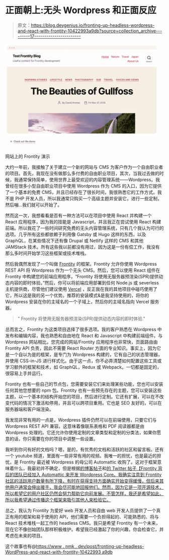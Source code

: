 # 正面朝上:无头 Wordpress 和正面反应

> 原文：<https://blog.devgenius.io/fronting-up-headless-wordpress-and-react-with-frontity-10422993a9db?source=collection_archive---------17----------------------->

![](img/c527259ebe0fe3f5483d1e63b513fd67.png)

网站上的 Frontity 演示

大约一年前，我接触了关于建立一个新的网站与 CMS 为客户作为一个自由职业者的项目。首先，我现在没有做那么多付费的自由职业项目，其次，当我过去做的时候，我通常保持简单，使用世界上最受欢迎的内容管理系统——Wordpress。我曾经在很多小型自由职业项目中使用 Wordpress 作为 CMS 的入口，因为它提供了一个基本的免费 CMS，并且已经存在了很长时间，我很熟悉它的工作方式。我不是 PHP 开发人员，所以我通常只购买一个高级主题并安装它，进行一些定制，然后嘣…我们就可以开始了。

然而这一次，我想看看是否有一种方法可以在项目中使用 React 并构建一个 React 应用程序，因为我的技能是 Javascript，并且我正在尝试使用 React 构建前端。所以我花了一些时间研究免费的无头内容管理系统，只有几个我认为可行的选项。几乎所有这些都依赖于利用像 Gatsby 或 Hugo 这样的东西，以及 GraphQL，在某些情况下还有像 Drupal 或 Netlify 这样的 CMS 和其他 JAMStack 技术。所有这些我以前都没有用过，因为这是一份有偿工作，我没有那么多时间开始学习这些框架或技术堆栈。

然后我偶然发现了一个叫做 [Frontity](https://frontity.org/) 的框架。Frontity 允许你使用 Wordpress REST API 将 Wordpress 作为一个无头 CMS。然后，您可以使用 React 组件在 Frontity 中构建您的前端应用程序，“Frontity 将使用无服务器预渲染(SPR)提供动态内容的即时体验。”然后，你可以将前端应用部署到任何 Node.js 或 severless 主机提供商，尽管他们建议使用 [Vercel](https://vercel.com/) ，反正我在我的其他项目中碰巧使用了它，所以这是我的另一个优势。推荐的安装模式&是我坚持使用的，将你的 Wordpress 安装在你的主域名的一个子域上，然后你的主域名指向 Vercel 服务器。

> " Frontity 将使用无服务器预渲染(SPR)提供动态内容的即时体验."

总而言之，Frontity 为这类项目选择了很多选项。我的客户熟悉在 Wordpress 中发布和编辑内容，我也熟悉和自由地在 React 和 Javascript 中构建前端组件。与 Wordpress 网站相比，您完成的网站/Frontity 应用程序也非常快，页面路由由 Frontity API 负责，因此不需要 React Router 方面的专业知识。事实上，因为它是一个自以为是的框架，是专门为 Wordpress 构建的，它有自己的状态管理器，并使用 CSS-in-JS 进行样式化。由于这一点，你不必弄清楚如何配置这些工具或学习额外的框架和技术，如 GraphQL，Redux 或 Webpack。一切都是固定的，很容易上手并运行。

Frontity 也有一些自己的节点包，您需要安装它们来处理某些功能，您也可以安装任何其他您想要的 npm 包。Frontity 也有一些预先存在的主题，您可以安装这些主题，以一个基本的结构开始您的项目，然后进行定制。它还有扩展，可以在不改变代码的情况下激活和停用，并且可以跨项目重用。它也是 SEO 友好的，可以在服务器端和客户端渲染。

我发现非常有用的一点是，Wordpress 插件仍然可以在前端使用，只要它们与 Wordpress REST API 兼容。这意味着像联系表格和 PDF 阅读器都是由 Wordpress 处理的。它还允许你使用定制的文章类型和定制的分类法，如果你愿意的话，你只需要在你的项目中调整一些设置。

我听到你问有好的文档吗？嗯，是的，有优秀的文档和活跃的社区和留言板。还有一个 youtube 频道，里面有一些非常有用的视频。我唯一的担忧，也是最近的担忧，是 Frontity 最近被 Wordpress 的母公司 Automattic 收购了。这对于框架意味着什么，我最初并不确定，但是根据[的博客帖子](https://frontity.org/blog/frontity-is-joining-automattic/)和[的 Twitter 帖子【Frontity 背后的团队已经加入 Automattic 来开发 Wordpress Core。我确实注意到 Frontity 社区的活跃用户数量有所下降，有时在获得支持方面确实开始变得缓慢，但后来其他用户通常会伸出援手，我会尽可能地回报他们。然而，因为它是一项开源技术，所以希望它的用户社区仍然会努力帮助它向前发展。不管怎样，我还是希望如此，所以我希望通过传播这个框架来吸引其他人来检验它。](https://twitter.com/luisherranz/status/1437354344844832776?s=20&t=TNczWni233h--Dvr7X9vGg)

总之，我认为 Frontity 为爱好 web 开发人员和自由 web 开发人员提供了一个真正有用的框架和易于使用的 API，他们需要一个负担得起的、可能熟悉的、将与 React 技术堆栈一起工作的 headless CMS。我只是希望 Frontity 有一个未来，现在它不像创始团队那样积极维护。希望我已经激起了你的兴趣，你会检查它，并考虑在未来的项目。

这个故事也有@[https://www . nmk . dev/post/fronting-up-headless-WordPress-and-react-with-frontity-10422993 a9db](https://www.nmk.dev/post/fronting-up-headless-wordpress-and-react-with-frontity-10422993a9db)